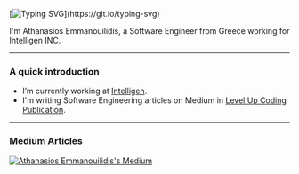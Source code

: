 [![Typing SVG](https://readme-typing-svg.demolab.com/?width=800&lines=Hi+there!+Welcome+to+my+Github.;)](https://git.io/typing-svg)

I'm Athanasios Emmanouilidis, a Software Engineer from Greece working for Intelligen INC.

---

### A quick introduction

- I’m currently working at [Intelligen](https://www.intelligen.com).
- I'm writing Software Engineering articles on Medium in [Level Up Coding Publication](https://levelup.gitconnected.com).
---

### Medium Articles
[![Athanasios Emmanouilidis's Medium](https://github-readme-medium.vercel.app/?username=emmandev)](https://medium.com/@emmandev)
